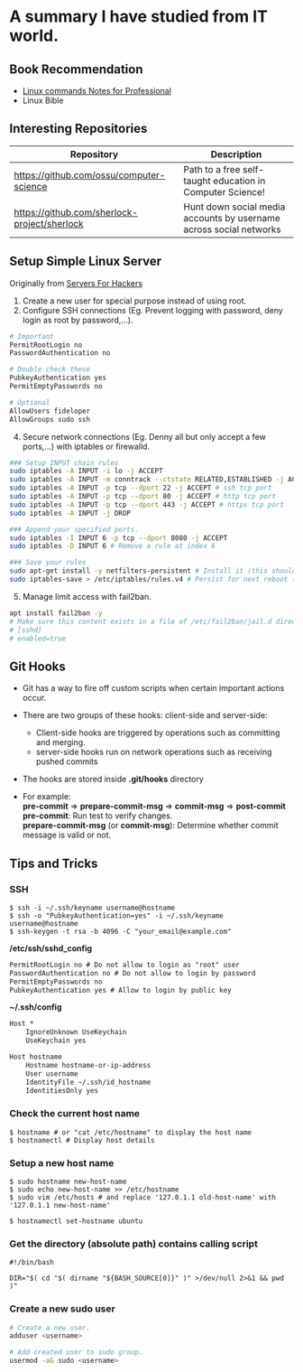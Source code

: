 # A summary I have studied from IT world.

## Book Recommendation

- [Linux commands Notes for Professional](https://books.goalkicker.com/LinuxBook/)
- Linux Bible

## Interesting Repositories

| Repository | Description |
|------------|-------------|
| https://github.com/ossu/computer-science | Path to a free self-taught education in Computer Science!
| https://github.com/sherlock-project/sherlock | Hunt down social media accounts by username across social networks


## Setup Simple Linux Server

Originally from [Servers For Hackers](https://serversforhackers.com/s/fresh-server-security-setup)

1. Create a new user for special purpose instead of using root.
2. Configure SSH connections (Eg. Prevent logging with password, deny login as root by password,...).

```bash
# Important
PermitRootLogin no
PasswordAuthentication no

# Double check these
PubkeyAuthentication yes
PermitEmptyPasswords no

# Optional
AllowUsers fideloper
AllowGroups sudo ssh
```

4. Secure network connections (Eg. Denny all but only accept a few ports,...) with iptables or firewalld.

```bash
### Setup INPUT chain rules
sudo iptables -A INPUT -i lo -j ACCEPT
sudo iptables -A INPUT -m conntrack --ctstate RELATED,ESTABLISHED -j ACCEPT
sudo iptables -A INPUT -p tcp --dport 22 -j ACCEPT # ssh tcp port
sudo iptables -A INPUT -p tcp --dport 80 -j ACCEPT # http tcp port
sudo iptables -A INPUT -p tcp --dport 443 -j ACCEPT # https tcp port
sudo iptables -A INPUT -j DROP

### Append your specified ports.
sudo iptables -I INPUT 6 -p tcp --dport 8080 -j ACCEPT
sudo iptables -D INPUT 6 # Remove a rule at index 6

### Save your rules
sudo apt-get install -y netfilters-persistent # Install it (this should save your current rules)
sudo iptables-save > /etc/iptables/rules.v4 # Persist for next reboot (may be unnecessary)
```

5. Manage limit access with fail2ban.

```bash
apt install fail2ban -y
# Make sure this content exists in a file of /etc/fail2ban/jail.d directory
# [sshd]
# enabled=true
```

## Git Hooks

- Git has a way to fire off custom scripts when certain important actions occur.
- There are two groups of these hooks: client-side and server-side:
  - Client-side hooks are triggered by operations such as committing and merging.
  - server-side hooks run on network operations such as receiving pushed commits
- The hooks are stored inside **.git/hooks** directory

- For example:<br>
**pre-commit** => **prepare-commit-msg** => **commit-msg** => **post-commit**<br>
**pre-commit**: Run test to verify changes.<br>
**prepare-commit-msg** (or **commit-msg**): Determine whether commit message is valid or not.

## Tips and Tricks

### SSH

    $ ssh -i ~/.ssh/keyname username@hostname
    $ ssh -o "PubkeyAuthentication=yes" -i ~/.ssh/keyname username@hostname
    $ ssh-keygen -t rsa -b 4096 -C "your_email@example.com"

**/etc/ssh/sshd_config**
```txt
PermitRootLogin no # Do not allow to login as "root" user
PasswordAuthentication no # Do not allow to login by password
PermitEmptyPasswords no
PubkeyAuthentication yes # Allow to login by public key
```

**~/.ssh/config**
```txt
Host *
    IgnoreUnknown UseKeychain
    UseKeychain yes

Host hostname
    Hostname hostname-or-ip-address
    User username
    IdentityFile ~/.ssh/id_hostname
    IdentitiesOnly yes
```

### Check the current host name

    $ hostname # or "cat /etc/hostname" to display the host name
    $ hostnamectl # Display host details

### Setup a new host name

    $ sudo hostname new-host-name
    $ sudo echo new-host-name >> /etc/hostname
    $ sudo vim /etc/hosts # and replace '127.0.1.1 old-host-name' with '127.0.1.1 new-host-name'

    $ hostnamectl set-hostname ubuntu

### Get the directory (absolute path) contains calling script

    #!/bin/bash

    DIR="$( cd "$( dirname "${BASH_SOURCE[0]}" )" >/dev/null 2>&1 && pwd )"

### Create a new sudo user

```bash
# Create a new user.
adduser <username>

# Add created user to sudo group.
usermod -aG sudo <username>
```
